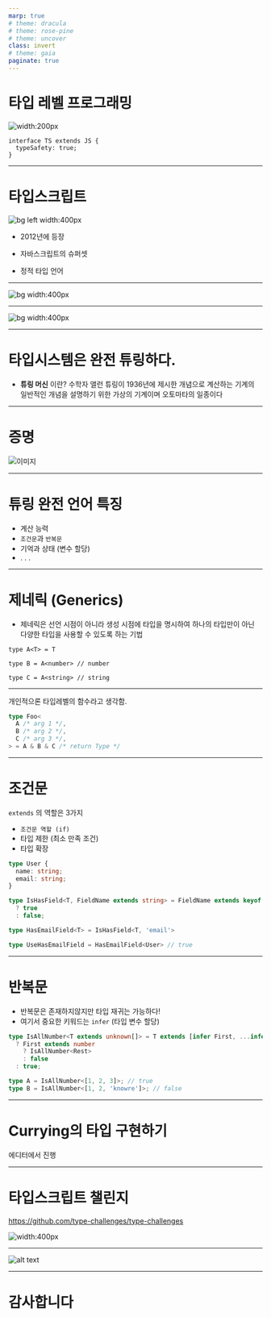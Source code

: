 ```yaml
---
marp: true
# theme: dracula
# theme: rose-pine
# theme: uncover
class: invert
# theme: gaia
paginate: true
---
```

# 타입 레벨 프로그래밍

![width:200px](../public/ts.png)

```tsx
interface TS extends JS {
  typeSafety: true;
}
```

---
# 타입스크립트

![bg left width:400px](../public/js-ts.png)

- 2012년에 등장

- 자바스크립트의 슈퍼셋

- 정적 타입 언어

---

![bg width:400px](../public/generic.png)

---

![bg width:400px](../public/any.png)

---

# 타입시스템은 완전 튜링하다.
- **튜링 머신** 이란?
 수학자 앨런 튜링이 1936년에 제시한 개념으로 계산하는 기계의 일반적인 개념을 설명하기 위한 가상의 기계이며 오토마타의 일종이다

---

# 증명
![이미지](../public/turing.png)

---

# 튜링 완전 언어 특징

- 계산 능력
- `조건문`과 `반복문`
- 기억과 상태 (변수 할당)
- . . .

---

# 제네릭 (Generics)
- 제네릭은 선언 시점이 아니라 생성 시점에 타입을 명시하여 하나의 타입만이 아닌 다양한 타입을 사용할 수 있도록 하는 기법

```tsx
type A<T> = T

type B = A<number> // number

type C = A<string> // string
```
---

 개인적으론 타입레벨의 함수라고 생각함.
```ts
type Foo<
  A /* arg 1 */,
  B /* arg 2 */,
  C /* arg 3 */,
> = A & B & C /* return Type */
```

---

# 조건문

`extends` 의 역할은 3가지
  - `조건문 역할 (if)`
  - 타입 제한 (최소 만족 조건)
  - 타입 확장

```ts
type User {
  name: string;
  email: string;
}

type IsHasField<T, FieldName extends string> = FieldName extends keyof T
  ? true
  : false;

type HasEmailField<T> = IsHasField<T, 'email'>

type UseHasEmailField = HasEmailField<User> // true
```

---

# 반복문
- 반복문은 존재하지않지만 타입 재귀는 가능하다!
- 여기서 중요한 키워드는 `infer` (타입 변수 할당)

```ts
type IsAllNumber<T extends unknown[]> = T extends [infer First, ...infer Rest]
  ? First extends number
    ? IsAllNumber<Rest>
    : false
  : true;

type A = IsAllNumber<[1, 2, 3]>; // true
type B = IsAllNumber<[1, 2, 'knowre']>; // false
```

---

# Currying의 타입 구현하기
에디터에서 진행

---

# 타입스크립트 챌린지


https://github.com/type-challenges/type-challenges

![width:400px](../public/logo.svg)

---

![alt text](../public/image.png)

---

# 감사합니다
